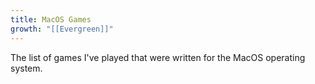 ```yaml
---
title: MacOS Games
growth: "[[Evergreen]]"
---
```

The list of games I've played that were written for the MacOS operating system.